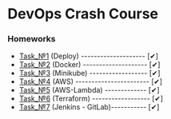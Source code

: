 # DevOps Crash Course
<h3>Homeworks</h3>

* [Task_№1](https://github.com/AlexanderMulyar/DevOps_CrashCourse/tree/master/Task_%E2%84%961) (Deploy) --------------------  [✔]
* [Task_№2](https://github.com/AlexanderMulyar/DevOps_CrashCourse/tree/master/Task_%E2%84%962) (Docker) --------------------  [✔]
* [Task_№3](https://github.com/AlexanderMulyar/DevOps_CrashCourse/tree/master/Task_%E2%84%963) (Minikube) ------------------  [✔]
* [Task_№4](https://github.com/AlexanderMulyar/DevOps_CrashCourse/tree/master/Task_%E2%84%964) (AWS) -----------------------   [✔]
* [Task_№5](https://github.com/AlexanderMulyar/DevOps_CrashCourse/tree/master/Task_%E2%84%965) (AWS-Lambda) -------------     [✔]
* [Task_№6](https://github.com/AlexanderMulyar/DevOps_CrashCourse/tree/master/Task_%E2%84%966) (Terraform) ------------------ [✔]
* [Task_№7](https://github.com/AlexanderMulyar/DevOps_CrashCourse/tree/master/Task_%E2%84%967) (Jenkins - GitLab)-----------  [✔]
